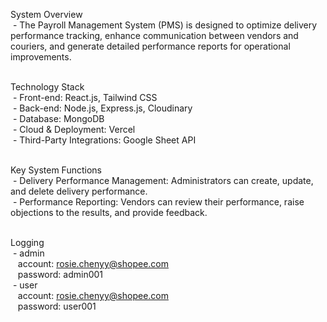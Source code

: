 System Overview<br>
&nbsp;-&nbsp;The Payroll Management System (PMS) is designed to optimize delivery performance tracking, enhance communication between vendors and couriers,
   and generate detailed performance reports for operational improvements.<br><br>
 
Technology Stack<br>
&nbsp;-&nbsp;Front-end: React.js, Tailwind CSS<br>
&nbsp;-&nbsp;Back-end: Node.js, Express.js, Cloudinary<br>
&nbsp;-&nbsp;Database: MongoDB<br>
&nbsp;-&nbsp;Cloud & Deployment: Vercel<br>
&nbsp;-&nbsp;Third-Party Integrations: Google Sheet API<br><br>

Key System Functions<br>
&nbsp;-&nbsp;Delivery Performance Management: Administrators can create, update, and delete delivery performance.<br>
&nbsp;-&nbsp;Performance Reporting: Vendors can review their performance, raise objections to the results, and provide feedback.<br><br>

Logging<br>
&nbsp;-&nbsp;admin<br>
&nbsp;&nbsp;&nbsp;account: rosie.chenyy@shopee.com<br>
&nbsp;&nbsp;&nbsp;password: admin001<br>
&nbsp;-&nbsp;user<br>
&nbsp;&nbsp;&nbsp;account: rosie.chenyy@shopee.com<br>
&nbsp;&nbsp;&nbsp;password: user001<br>
 
 
